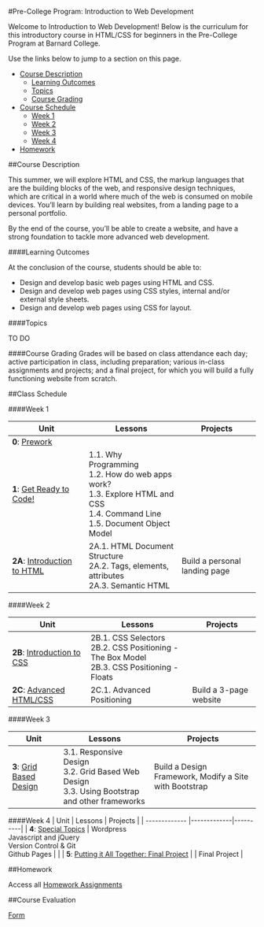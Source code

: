 #Pre-College Program: Introduction to Web Development

Welcome to Introduction to Web Development!  Below is the curriculum for this introductory course in HTML/CSS for beginners in the Pre-College Program at Barnard College. 

Use the links below to jump to a section on this page.

- [Course Description](#description)
	- [Learning Outcomes](#outcomes)
	- [Topics](#topics)
	- [Course Grading](#grading)
- [Course Schedule](#schedule)
	- [Week 1](#week1)
	- [Week 2](#week2)
	- [Week 3](#week3)
	- [Week 4](#week4)
- [Homework](#homework)


##<a id="description">Course Description</a>

This summer, we will explore HTML and CSS, the markup languages that are the building blocks of the web, and responsive design techniques, which are critical in a world where much of the web is consumed on mobile devices.  You’ll learn by building real websites, from a landing page to a personal portfolio.  

By the end of the course, you’ll be able to create a website, and have a strong foundation to tackle more advanced web development.

####<a id="outcomes">Learning Outcomes</a> 

At the conclusion of the course, students should be able to:

- Design and develop basic web pages using HTML and CSS.
- Design and develop web pages using CSS styles, internal and/or external style sheets.
- Design and develop web pages using CSS for layout.

####<a id="topics">Topics</a>

TO DO

####<a id="grading">Course Grading</a>
Grades will be based on class attendance each day; active participation in class, including preparation; various in-class assignments and projects; and a final project, for which you will build a fully functioning website from scratch.

##<a id="schedule">Class Schedule</a>

####<a id="week1">Week 1</a>

| Unit          | Lessons     | Projects |
| ------------- |-------------|----------|
| **0**: [Prework](https://github.com/fma2/pcp-intro-web-development/blob/master/units/0-prework.md)  | |  |
| **1**: [Get Ready to Code!](https://github.com/fma2/pcp-intro-web-development/blob/master/units/1-get-ready-to-code.md)  | 1.1. Why Programming <br>1.2. How do web apps work? <br>1.3. Explore HTML and CSS <br>1.4. Command Line<br> 1.5. Document Object Model |  |
| **2A**: [Introduction to HTML]()  | 2A.1. HTML Document Structure <br> 2A.2. Tags, elements, attributes<br> 2A.3. Semantic HTML | Build a personal landing page |

####<a id="week2">Week 2</a>

| Unit          | Lessons     | Projects |
| ------------- |-------------|----------|
| **2B**: [Introduction to CSS]()  |  2B.1. CSS Selectors <br> 2B.2. CSS Positioning - The Box Model <br>2B.3. CSS Positioning - Floats | |
| **2C**: [Advanced HTML/CSS]()  | 2C.1. Advanced Positioning | Build a 3-page website|


####<a id="week3">Week 3</a>

| Unit          | Lessons     | Projects |
| ------------- |-------------|----------|
| **3**: [Grid Based Design]()  | 3.1. Responsive Design <br>3.2. Grid Based Web Design <br> 3.3. Using Bootstrap and other frameworks | Build a Design Framework, Modify a Site with Bootstrap |


####<a id="week4">Week 4</a>
| Unit          | Lessons     | Projects |
| ------------- |-------------|----------|
| **4**: [Special Topics]()  | Wordpress <br>Javascript and jQuery <br>Version Control & Git<br>Github Pages |  |
| **5**: [Putting it All Together: Final Project]()  |  | Final Project |


##<a id="homework">Homework</a>

Access all [Homework Assignments]() 

##Course Evaluation

[Form]() 


 

